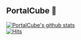 ## PortalCube 🌟

[![PortalCube's github stats](https://git-readme.portalcu.be/api?username=PortalCube&theme=bluearchive&show_icons=true&custom_title=Hello,%20World!&hide=contribs)](https://github.com/PortalCube)
<br>
[![Hits](https://hits.seeyoufarm.com/api/count/incr/badge.svg?url=https%3A%2F%2Fgithub.com%2FPortalCube&count_bg=%2379C83D&title_bg=%23555555&icon=&icon_color=%23E7E7E7&title=hits&edge_flat=true)](https://hits.seeyoufarm.com)
